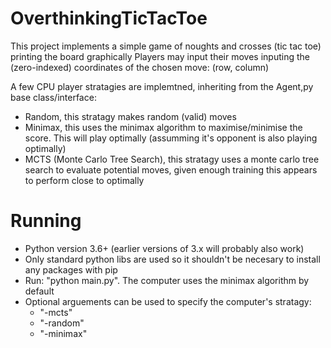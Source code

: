 # OverthinkingTicTacToe
This project implements a simple game of noughts and crosses (tic tac toe) printing the board graphically
Players may input their moves inputing the (zero-indexed) coordinates of the chosen move: (row, column) 

A few CPU player stratagies are implemtned, inheriting from the Agent,py base class/interface:
- Random, this stratagy makes random (valid) moves
- Minimax, this uses the minimax algorithm to maximise/minimise the score. This will play optimally (assumming it's opponent is also playing optimally)
- MCTS (Monte Carlo Tree Search), this stratagy uses a monte carlo tree search to evaluate potential moves, given enough training this appears to perform close to optimally

# Running
- Python version 3.6+ (earlier versions of 3.x will probably also work)
- Only standard python libs are used so it shouldn't be necesary to install any packages with pip
- Run: "python main.py". The computer uses the minimax algorithm by default
- Optional arguements can be used to specify the computer's stratagy: 
  - "-mcts"
  - "-random"
  - "-minimax"
